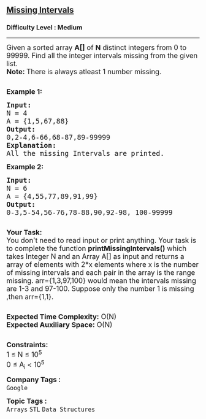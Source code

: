 <h2><a href="https://practice.geeksforgeeks.org/problems/missing-intervals3058/1">Missing Intervals</a></h2><h3>Difficulty Level : Medium</h3><hr><div class="problems_problem_content__Xm_eO"><p><span style="font-size:18px">Given a sorted array <strong>A[]</strong> of <strong>N</strong> distinct integers from 0 to 99999. Find all the integer intervals missing from the given list.</span><br>
<span style="font-size:18px"><strong>Note: </strong>There is always atleast 1 number missing.</span></p>

<p><br>
<span style="font-size:18px"><strong>Example 1:</strong></span></p>

<pre><span style="font-size:18px"><strong>Input:</strong>
N = 4
A = {1,5,67,88}
<strong>Output:</strong>
0,2-4,6-66,68-87,89-99999
<strong>Explanation:</strong>
All the missing Intervals are printed.
</span></pre>

<p><span style="font-size:18px"><strong>Example 2: </strong></span></p>

<pre><span style="font-size:18px"><strong>Input:</strong>
N = 6
A = {4,55,77,89,91,99} 
<strong>Output:
</strong>0-3,5-54,56-76,78-88,90,92-98, 100-99999</span></pre>

<p><br>
<span style="font-size:18px"><strong>Your Task: </strong> </span><br>
<span style="font-size:18px">You don't need to read input or print anything. Your task is to complete the function <strong>printMissingIntervals</strong><strong>()</strong> which takes Integer N and an Array&nbsp;A[] as input and returns a array&nbsp;of elements with 2*x elements where x is the number of missing intervals and each pair in the array is the range missing. arr={1,3,97,100} would mean the intervals missing are 1-3 and 97-100. Suppose only the number 1 is missing ,then arr={1,1}.</span><br>
&nbsp;</p>

<p><span style="font-size:18px"><strong>Expected Time Complexity:</strong> O(N)<br>
<strong>Expected Auxiliary Space:</strong> O(N)</span><br>
&nbsp;</p>

<p><span style="font-size:18px"><strong>Constraints:</strong></span><br>
<span style="font-size:18px">1 ≤ N ≤ 10<sup>5</sup><br>
0 ≤ A<sub>i</sub> &lt; 10<sup>5</sup></span></p>
</div><p><span style=font-size:18px><strong>Company Tags : </strong><br><code>Google</code>&nbsp;<br><p><span style=font-size:18px><strong>Topic Tags : </strong><br><code>Arrays</code>&nbsp;<code>STL</code>&nbsp;<code>Data Structures</code>&nbsp;